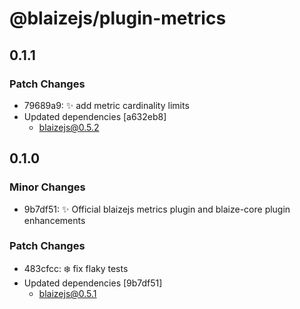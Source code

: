# @blaizejs/plugin-metrics

## 0.1.1

### Patch Changes

- 79689a9: ✨ add metric cardinality limits
- Updated dependencies [a632eb8]
  - blaizejs@0.5.2

## 0.1.0

### Minor Changes

- 9b7df51: ✨ Official blaizejs metrics plugin and blaize-core plugin enhancements

### Patch Changes

- 483cfcc: ❄️ fix flaky tests
- Updated dependencies [9b7df51]
  - blaizejs@0.5.1

